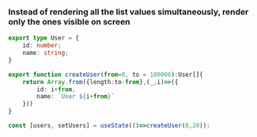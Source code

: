 ### Instead of rendering all the list values simultaneously, render only the ones visible on screen


```typescript
export type User = {
    id: number;
    name: string;
}

export function createUser(from=0, to = 100000):User[]{
    return Array.from({length:to-from},(_,i)=>({
        id: i+from,
        name: `User ${i+from}`
    }))
}
```


```typescript
const [users, setUsers] = useState(()=>createUser(0,20));


